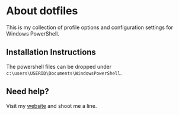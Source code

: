 # About dotfiles

This is my collection of profile options and configuration settings for Windows PowerShell.

## Installation Instructions

The powershell files can be dropped under `c:\users\USERID\Documents\WindowsPowerShell`.

## Need help?

Visit my [website](http://mohundro.com/blog) and shoot me a line.
